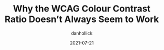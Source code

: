 ---
author: danhollick
date: 2021-07-21
publisher: threadreaderapp
tags:
  - accessibility
  - wcag
  - colors
target_url: https://threadreaderapp.com/thread/1417895151003865090.html
title: Why the WCAG Colour Contrast Ratio Doesn’t Always Seem to Work
---